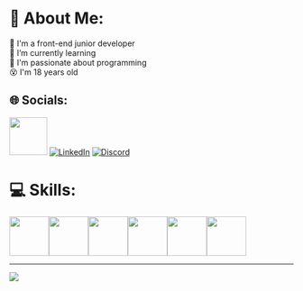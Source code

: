 # 💫 About Me:
🦾 I'm a front-end junior developer<br>🤖  I’m currently learning<br>👻 I'm passionate about programming<br>😵 I'm 18 years old<br>


## 🌐 Socials:
<a href="matheusborgesCode@gmail.com"><img width="67" src="https://img.shields.io/badge/Gmail-D14836?style=for-the-badge&logo=gmail&logoColor=white"/></a>
[![LinkedIn](https://img.shields.io/badge/LinkedIn-%230077B5.svg?logo=linkedin&logoColor=white)](https://linkedin.com/in/https://www.linkedin.com/in/matheus-borges-4a7469239/)
[![Discord](https://img.shields.io/badge/Discord-%237289DA.svg?logo=discord&logoColor=white)](htttps://discord.gg/BORGESIN#0376)

# 💻 Skills:
<div style="display: flex">

  
  
  

<img width="70" src="https://cdn.jsdelivr.net/gh/devicons/devicon/icons/html5/html5-original.svg" />
<img width="70" src="https://cdn.jsdelivr.net/gh/devicons/devicon/icons/css3/css3-original.svg" />
<img width="70" src="https://cdn.jsdelivr.net/gh/devicons/devicon/icons/javascript/javascript-original.svg" />
<img width="70" src="https://cdn.jsdelivr.net/gh/devicons/devicon/icons/php/php-plain.svg" />
<img width="70" src="https://cdn.jsdelivr.net/gh/devicons/devicon/icons/npm/npm-original-wordmark.svg" />  
<img width="70" src="https://cdn.jsdelivr.net/gh/devicons/devicon/icons/bootstrap/bootstrap-original.svg" />
</div>

---
[![](https://visitcount.itsvg.in/api?id=Borgeta-code&icon=2&color=12)](https://visitcount.itsvg.in)
